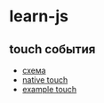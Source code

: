 # learn-js
## touch события
- [схема](https://habrahabr.ru/company/mailru/blog/165213/)
- [native touch](http://www.javascriptkit.com/javatutors/touchevents2.shtml)
- [example touch](http://gilmation.com/articles/javascript-event-delegation-for-a-horizontal-swipe-effect/)
